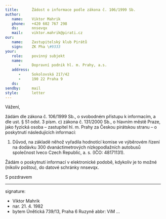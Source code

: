 ```yaml
---
title:      Žádost o informace podle zákona č. 106/1999 Sb.
author:
   name:    Viktor Mahrik
   phone:   +420 602 767 298
   ds:      nnsevqx
   mail:    viktor.mahrik@pirati.cz
our:
   name:    Zastupitelský klub Pirátů
   sign:    ZK Pha \#9333
your:
   role:    povinný subjekt
   name:    
      -     Dopravní podnik hl. m. Prahy, a.s.
   address:
      -     Sokolovská 217/42
      -     190 22 Praha 9
   ds:      
sendby:     mail
style:      letter
---
```


Vážení,

žádám dle zákona č. 106/1999 Sb., o svobodném přístupu k informacím, a dle ust. § 51 odst. 3 písm. c) zákona č. 131/2000 Sb., o hlavním městě Praze, jako fyzická osoba – zastupitel hl. m. Prahy za Českou pirátskou stranu – o poskytnutí následujících informací:

1. Důvod, na základě něhož vyřadila hodnotící komise ve výběrovém řízení na dodávku 300 dvanáctimetrových nízkopodlažních autobusů společnost Iveco Czech Republic, a. s. (IČO: 48171131). 

Žádám o poskytnutí informací v elektronické podobě, kdykoliv je to možné (nikoliv poštou), do datové schránky nnsevqx. 

S pozdravem

---
signature:
  - Viktor Mahrik
  - nar. 21. 4. 1982
  - bytem Únětická 739/13, Praha 6 Ruzyně
abbr:       ViM
...
